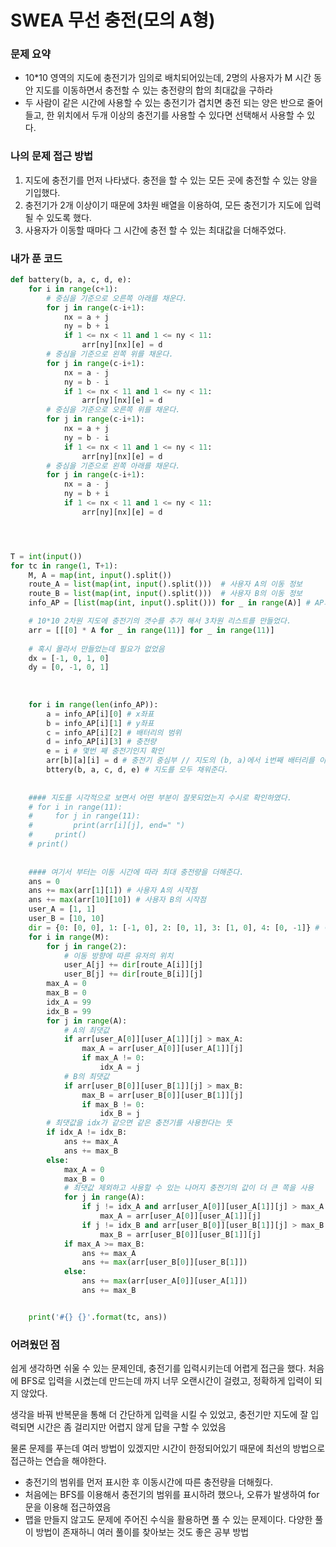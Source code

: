 # SWEA 무선 충전(모의 A형)

### 문제 요약

- 10*10 영역의 지도에 충전기가 임의로 배치되어있는데, 2명의 사용자가 M 시간 동안 지도를 이동하면서 충전할 수 있는 충전량의 합의 최대값을 구하라
- 두 사람이 같은 시간에 사용할 수 있는 충전기가 겹치면 충전 되는 양은 반으로 줄어들고, 한 위치에서 두개 이상의 충전기를 사용할 수 있다면 선택해서 사용할 수 있다.

### 나의 문제 접근 방법

1. 지도에 충전기를 먼저 나타냈다. 충전을 할 수 있는 모든 곳에 충전할 수 있는 양을 기입했다.
2. 충전기가 2개 이상이기 때문에 3차원 배열을 이용하여, 모든 충전기가 지도에 입력 될 수 있도록 했다.
3. 사용자가 이동할 때마다 그 시간에 충전 할 수 있는 최대값을 더해주었다.

### 내가 푼 코드

```python
def battery(b, a, c, d, e):
    for i in range(c+1):
        # 중심을 기준으로 오른쪽 아래를 채운다.
        for j in range(c-i+1):
            nx = a + j
            ny = b + i
            if 1 <= nx < 11 and 1 <= ny < 11:
                arr[ny][nx][e] = d
        # 중심을 기준으로 왼쪽 위를 채운다.
        for j in range(c-i+1):
            nx = a - j
            ny = b - i
            if 1 <= nx < 11 and 1 <= ny < 11:
                arr[ny][nx][e] = d
        # 중심을 기준으로 오른쪽 위를 채운다.
        for j in range(c-i+1):
            nx = a + j
            ny = b - i
            if 1 <= nx < 11 and 1 <= ny < 11:
                arr[ny][nx][e] = d
        # 중심을 기준으로 왼쪽 아래를 채운다.
        for j in range(c-i+1):
            nx = a - j
            ny = b + i
            if 1 <= nx < 11 and 1 <= ny < 11:
                arr[ny][nx][e] = d




T = int(input())
for tc in range(1, T+1):
    M, A = map(int, input().split())
    route_A = list(map(int, input().split()))  # 사용자 A의 이동 정보
    route_B = list(map(int, input().split()))  # 사용자 B의 이동 정보
    info_AP = [list(map(int, input().split())) for _ in range(A)] # AP의 정보

    # 10*10 2차원 지도에 충전기의 갯수를 추가 해서 3차원 리스트를 만들었다.
    arr = [[[0] * A for _ in range(11)] for _ in range(11)]
	
    # 혹시 몰라서 만들었는데 필요가 없었음
    dx = [-1, 0, 1, 0]
    dy = [0, -1, 0, 1]
	
    
    
    for i in range(len(info_AP)):
        a = info_AP[i][0] # x좌표
        b = info_AP[i][1] # y좌표
        c = info_AP[i][2] # 배터리의 범위
        d = info_AP[i][3] # 충전량
        e = i # 몇번 째 충전기인지 확인
        arr[b][a][i] = d # 충전기 중심부 // 지도의 (b, a)에서 i번째 배터리를 이용해 충전하였고 충전량은 d이다.
        bttery(b, a, c, d, e) # 지도를 모두 채워준다.
	
    
    #### 지도를 시각적으로 보면서 어떤 부분이 잘못되었는지 수시로 확인하였다.
    # for i in range(11):
    #     for j in range(11):
    #         print(arr[i][j], end=" ")
    #     print()
    # print()
	
    
    #### 여기서 부터는 이동 시간에 따라 최대 충전량을 더해준다.
    ans = 0
    ans += max(arr[1][1]) # 사용자 A의 시작점
    ans += max(arr[10][10]) # 사용자 B의 시작점
    user_A = [1, 1]
    user_B = [10, 10]
    dir = {0: [0, 0], 1: [-1, 0], 2: [0, 1], 3: [1, 0], 4: [0, -1]} # 이동 방향
    for i in range(M):
        for j in range(2):
            # 이동 방향에 따른 유저의 위치
            user_A[j] += dir[route_A[i]][j]
            user_B[j] += dir[route_B[i]][j]
        max_A = 0
        max_B = 0
        idx_A = 99
        idx_B = 99
        for j in range(A):
            # A의 최댓값
            if arr[user_A[0]][user_A[1]][j] > max_A:
                max_A = arr[user_A[0]][user_A[1]][j]
                if max_A != 0:
                    idx_A = j
            # B의 최댓값
            if arr[user_B[0]][user_B[1]][j] > max_B:
                max_B = arr[user_B[0]][user_B[1]][j]
                if max_B != 0:
                    idx_B = j
        # 최댓값을 idx가 같으면 같은 충전기를 사용한다는 뜻
        if idx_A != idx_B:
            ans += max_A
            ans += max_B
        else:
            max_A = 0
            max_B = 0
            # 최댓값 제외하고 사용할 수 있는 나머지 충전기의 값이 더 큰 쪽을 사용 
            for j in range(A):
                if j != idx_A and arr[user_A[0]][user_A[1]][j] > max_A:
                    max_A = arr[user_A[0]][user_A[1]][j]
                if j != idx_B and arr[user_B[0]][user_B[1]][j] > max_B:
                    max_B = arr[user_B[0]][user_B[1]][j]
            if max_A >= max_B:
                ans += max_A
                ans += max(arr[user_B[0]][user_B[1]])
            else:
                ans += max(arr[user_A[0]][user_A[1]])
                ans += max_B


    print('#{} {}'.format(tc, ans))
```

### 어려웠던 점

쉽게 생각하면 쉬울 수 있는 문제인데, 충전기를 입력시키는데 어렵게 접근을 했다. 처음에 BFS로 입력을 시켰는데 만드는데 까지 너무 오랜시간이 걸렸고, 정확하게 입력이 되지 않았다.

생각을 바꿔 반복문을 통해 더 간단하게 입력을 시킬 수 있었고, 충전기만 지도에 잘 입력되면 시간은 좀 걸리지만 어렵지 않게 답을 구할 수 있었음

물론 문제를 푸는데 여러 방법이 있겠지만 시간이 한정되어있기 때문에 최선의 방법으로 접근하는 연습을 해야한다.

- 충전기의 범위를 먼저 표시한 후 이동시간에 따른 충전량을 더해줬다.
- 처음에는 BFS를 이용해서 충전기의 범위를 표시하려 했으나, 오류가 발생하여 for문을 이용해 접근하였음
- 맵을 만들지 않고도 문제에 주어진 수식을 활용하면 풀 수 있는 문제이다. 다양한 풀이 방법이 존재하니 여러 풀이를 찾아보는 것도 좋은 공부 방법
